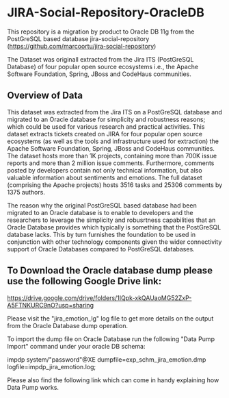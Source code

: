 # JIRA-Social-Repository-OracleDB
This repository is a migration by product  to Oracle DB 11g from the PostGreSQL based database jira-social-repository (https://github.com/marcoortu/jira-social-repository) 


The Dataset was originall extracted from the Jira ITS (PostGreSQL Database) of four popular open source ecosystems i.e., the Apache Software Foundation, Spring, JBoss and CodeHaus communities.

Overview of Data
-----------------
This dataset was extracted from the Jira ITS on a PostGreSQL database and migrated to an Oracle database for simplicity and robustness reasons; which could be used for various research and practical activities. This dataset extracts tickets created on JIRA for four popular open source ecosystems (as well as the tools and infrastructure used for extraction) the Apache Software Foundation, Spring, JBoss and CodeHaus communities. The dataset hosts more than 1K projects, containing more than 700K issue reports and more than 2 million issue comments. Furthermore, comments posted by developers contain not only technical information, but also valuable information about sentiments and emotions. The full dataset (comprising the Apache projects) hosts 3516 tasks and 25306 comments by 1375 authors.

The reason why the original PostGreSQL based database had been migrated to an Oracle database is to enable to developers and the researchers to leverage the simplicity and robusrtness capabilities that an Oracle Database provides which typically is something that the PostGreSQL database lacks. This by turn furnishes the foundation to be used in conjunction with other technology components given the wider connectivity support of Oracle Databases compared to PostGreSQL databases.

To Download the Oracle database dump please use the following Google Drive link:
--------------------------------------------------------------------------------
https://drive.google.com/drive/folders/1IQpk-xkQAUaoMG52ZxP-A5FTNKURC9nO?usp=sharing

Please visit the "jira_emotion_lg" log file to get more details on the output from the Oracle Database dump operation.


To import the dump file on Oracle Database run the following "Data Pump Import" command under your oracle DB schema:

impdp system/"password"@XE dumpfile=exp_schm_jira_emotion.dmp logfile=impdp_jira_emotion.log;


Please also find the following link which can come in handy explaining how Data Pump works.
